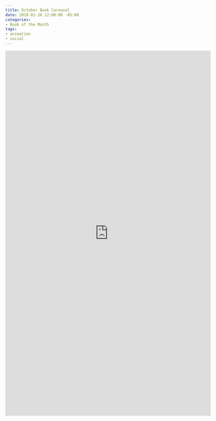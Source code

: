 ```yaml
---
title: October Book Carousel
date: 2018-01-30 22:00:00 -05:00
categories:
- Book of the Month
tags:
- animation
- social
---
```


<div class="video-vertical">
	<iframe src="https://player.vimeo.com/video/253552296?autoplay=1&loop=1&autopause=0&autopause=0" width="640" height="1138" frameborder="0" webkitallowfullscreen mozallowfullscreen allowfullscreen></iframe>
</div>